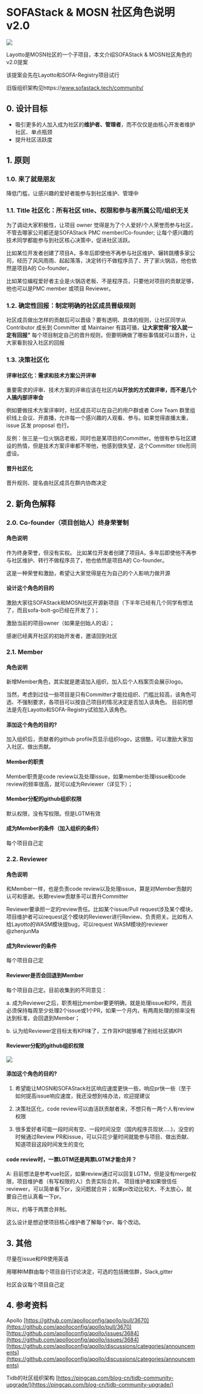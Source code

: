 # SOFAStack & MOSN 社区角色说明 v2.0
![](https://gw.alipayobjects.com/mdn/rms_95b965/afts/img/A*DpjGQqAcRyQAAAAAAAAAAAAAARQnAQ)

Layotto是MOSN社区的一个子项目，本文介绍SOFAStack & MOSN社区角色的 v2.0提案

该提案会先在Layotto和SOFA-Registry项目试行

旧版组织架构见https://www.sofastack.tech/community/
## 0. 设计目标
- 吸引更多的人加入成为社区的**维护者、管理者**，而不仅仅是由核心开发者维护社区、单点瓶颈
- 提升社区活跃度

## 1. 原则
### 1.0. 来了就是朋友
降低门槛，让感兴趣的爱好者能参与到社区维护、管理中

### 1.1. Title 社区化：所有社区 title、权限和参与者所属公司/组织无关
为了调动大家积极性，让项目 owner 觉得是为了个人爱好/个人荣誉而参与社区，不管去哪家公司都还是SOFAStack PMC member/Co-founder; 让每个感兴趣的技术同学都能参与到社区核心决策中，促进社区活跃。

比如某位开发者创建了项目A，多年后即使他不再参与社区维护、辗转跳槽多家公司，经历了风风雨雨、起起落落，决定转行不做程序员了、开了家火锅店，他也依然是项目A的 Co-founder。

比如某位编程爱好者主业是火锅店老板、不是程序员，只要他对项目的贡献足够，他也可以是PMC member 或项目 Reviewer。

### 1.2. 确定性回报：制定明确的社区成员晋级规则
社区成员做出怎样的贡献后可以晋级？要有透明、具体的规则，让社区同学从 Contributor 成长到 Committer 或 Maintainer 有路可循，**让大家觉得“投入就一定有回报”**
每个项目制定自己的晋升规则，但要明确做了哪些事情就可以晋升，让大家看到投入社区的回报

### 1.3. 决策社区化
#### 评审社区化：需求和技术方案公开评审
重要需求的评审、技术方案的评审应该在社区内**以开放的方式做评审，而不是几个人搞内部评审会**

例如要做技术方案评审时，社区成员可以在自己的用户群或者 Core Team 群里组织线上会议、开直播，允许每一个感兴趣的人观看、参与。如果觉得直播太重，issue 区发 proposal 也行。

反例：张三是一位火锅店老板，同时也是某项目的Committer。他很有参与社区建设的热情，但是技术方案评审都不带他，他感到很失望，这个Committer title形同虚设。

#### 晋升社区化
晋升规则、提名由社区成员在群内协商决定


## 2. 新角色解释
### 2.0. Co-founder（项目创始人）终身荣誉制
#### 角色说明
作为终身荣誉，但没有实权。
比如某位开发者创建了项目A，多年后即使他不再参与社区维护、转行不做程序员了，他也依然是项目A的 Co-founder。

这是一种荣誉和激励，希望让大家觉得是在为自己的个人影响力做开源
#### 设计这个角色的目的
激励大家往SOFAStack和MOSN社区开源新项目（下半年已经有几个同学有想法了，而且sofa-bolt-go已经在开发了 )；

激励当前的项目owner（如果是创始人的话）；

感谢已经离开社区的初始开发者，邀请回到社区

### 2.1. Member
#### 角色说明
新增Member角色，其实就是邀请加入组织，加入后个人档案页会展示logo。

当然，考虑到过往一些项目是只有Committer才能拉组织、门槛比较高，该角色可选、不强制要求，各项目可以按自己项目的情况决定是否加入该角色。
目前的想法是先在Layotto和SOFA-Registry试验加入该角色。
#### 添加这个角色的目的?
加入组织后，贡献者的github profile页显示组织logo，这很酷，可以激励大家加入社区、做出贡献。
#### Member的职责
Member职责是code review以及处理issue，如果member处理issue和code review的频率很高，就可以成为Reviewer（详见下）；

#### Member分配的github组织权限
默认权限，没有写权限。但是LGTM有效
#### 成为Member的条件（加入组织的条件）
每个项目自己定
### 2.2. Reviewer
#### 角色说明
和Member一样，也是负责code review以及处理issue，算是对Member贡献的认可和感谢。长期review贡献多可以晋升Committer

Reviewer要承担一定的review责任。比如某个issue/Pull request涉及某个模块，项目维护者可以request这个模块的Reviewer进行Review、负责把关。比如有人给Layotto的WASM模块提bug，可以request WASM模块的reviewer @zhenjunMa

#### 成为Reviewer的条件
每个项目自己定
#### Reviewer是否会回退到Member
每个项目自己定。目前收集到的不同意见：

a. 成为Reviewer之后，职责相比member要更明确，就是处理issue和PR，而且必须保持每周至少处理2个issue或1个PR，如果一个月内，有两周处理的频率没有达到标准，会回退到Member；

b. 认为给Reviewer定目标太有KPI味了，工作背KPI就够难了别给社区搞KPI
#### Reviewer分配的github组织权限
![](https://user-images.githubusercontent.com/26001097/129857585-2f2ddcda-4a5d-4f94-a36d-48e6a9f52e0e.png)

#### 添加这个角色的目的?
1. 希望能让MOSN和SOFAStack社区响应速度更快一些，响应pr快一些（至于如何提高issue响应速度，我还没想到啥办法，欢迎提建议

2. 决策社区化，code review可以由活跃贡献者来，不想只有一两个人有review权限
   
3. 很多爱好者可能一段时间有空、一段时间没空（国内程序员现状.....)，没空的时候通过Review PR和issue，可以只花少量时间就能参与项目、做出贡献、知道项目这段时间发生的变化

#### code review时，一票LGTM还是两票LGTM才能合并？
A: 目前想法是参考vue社区，如果review通过可以回复LGTM，但是没有merge权限，项目维护者（有写权限的人）负责实际合并。
项目维护者如果很信任reviewer，可以简单看下pr，没问题就合并；如果pr改动比较大、不太放心，就要自己也认真看一下pr。

所以，约等于两票合并制。

这么设计是想迫使项目核心维护者了解每个pr、每个改动。

## 3. 其他
尽量在issue和PR使用英语

用哪种IM群由每个项目自行讨论决定，可选的包括微信群，Slack,gitter

社区会议每个项目自己定

## 4. 参考资料
Apollo
[https://github.com/apolloconfig/apollo/pull/3670](https://github.com/apolloconfig/apollo/pull/3670)
[https://github.com/apolloconfig/apollo/issues/3684](https://github.com/apolloconfig/apollo/issues/3684)
[https://github.com/apolloconfig/apollo/discussions/categories/announcements](https://github.com/apolloconfig/apollo/discussions/categories/announcements)


Tidb的社区组织架构 [https://pingcap.com/blog-cn/tidb-community-upgrade/](https://pingcap.com/blog-cn/tidb-community-upgrade/)